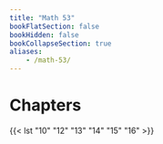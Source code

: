 ```yaml
---
title: "Math 53"
bookFlatSection: false
bookHidden: false
bookCollapseSection: true
aliases:
    - /math-53/
---
```


# Chapters

{{< lst "10" "12" "13" "14" "15" "16" >}}